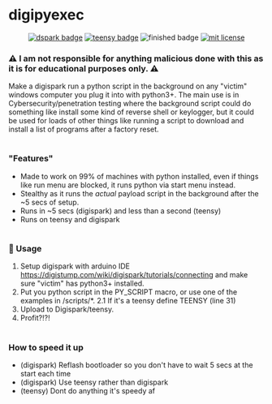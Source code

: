 # digipyexec
<p align="center">
    <a href="http://digistump.com/products/1"><img src="https://img.shields.io/badge/Arduino-DigiSpark-blue.svg" alt="dspark badge"></a>
    <a href="https://www.pjrc.com/teensy/"><img src="https://img.shields.io/badge/Arduino-Teensy-blue.svg" alt="teensy badge"></a>
    <img src="https://img.shields.io/badge/Finished-Actively Maintained-green.svg" alt="finished badge">
    <a href="LICENSE"><img src="https://img.shields.io/badge/License-MIT-blue.svg" alt="mit license"></a>
</p>

### :warning: I am not responsible for anything malicious done with this as it is for educational purposes only. :warning:

Make a digispark run a python script in the background on any "victim" windows computer you plug it into with python3+. The main use is in Cybersecurity/penetration testing where the background script could do something like install some kind of reverse shell or keylogger, but it could be used for loads of other things like running a script to download and install a list of programs after a factory reset.

#
### "Features"
- Made to work on 99% of machines with python installed, even if things like run menu are blocked, it runs python via start menu instead.
- Stealthy as it runs the *actual* payload script in the background after the ~5 secs of setup.
- Runs in ~5 secs (digispark) and less than a second (teensy)
- Runs on teensy and digispark

#
### :page_facing_up: Usage
1. Setup digispark with arduino IDE https://digistump.com/wiki/digispark/tutorials/connecting and make sure "victim" has python3+ installed.
2. Put you python script in the PY_SCRIPT macro, or use one of the examples in /scripts/*.
2.1 If it's a teensy define TEENSY (line 31)
3. Upload to Digispark/teensy.
4. Profit?!?!

#
### How to speed it up
- (digispark) Reflash bootloader so you don't have to wait 5 secs at the start each time
- (digispark) Use teensy rather than digispark
- (teensy) Dont do anything it's speedy af
